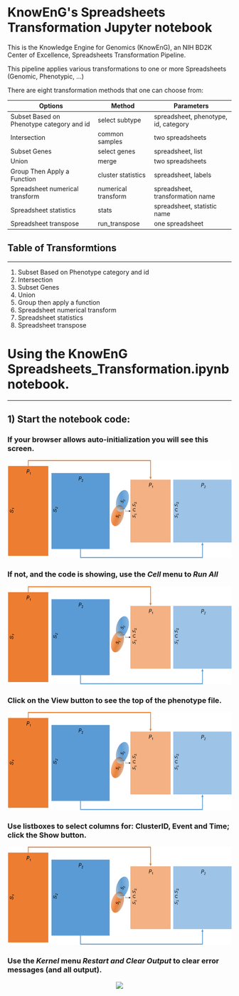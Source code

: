 # KnowEnG's Spreadsheets Transformation Jupyter notebook

This is the Knowledge Engine for Genomics (KnowEnG), an NIH BD2K Center of Excellence, Spreadsheets Transformation Pipeline.

This pipeline applies various transformations to one or more Spreadsheets (Genomic, Phenotypic, ...)

There are eight transformation methods that one can choose from:

| **Options**                                      | **Method**                           | **Parameters**       |
| ------------------------------------------------ | -------------------------------------| -------------------- |
| Subset Based on Phenotype category and id        | select subtype                 | spreadsheet, phenotype, id, category|
| Intersection                                     | common samples                       | two spreadsheets     |
| Subset Genes                                     | select genes                         | spreadsheet, list     |
| Union                                            | merge                                | two spreadsheets     |
| Group Then Apply a Function                      | cluster statistics                   | spreadsheet, labels   |
| Spreadsheet numerical transform                  | numerical transform            | spreadsheet, transformation name|
| Spreadsheet statistics                           | stats                          | spreadsheet, statistic name|
| Spreadsheet transpose                            | run_transpose                        | one spreadsheet |

## Table of Transformtions
---
1. Subset Based on Phenotype category and id
2. Intersection
3. Subset Genes
4. Union
5. Group then apply a function
6. Spreadsheet numerical transform
7. Spreadsheet statistics
8. Spreadsheet transpose

# Using the KnowEnG Spreadsheets_Transformation.ipynb notebook.
 ---
## 1) Start the notebook code:

### If your browser allows auto-initialization you will see this screen.
<p align="center">
  <img  src="../data/images/Intersection.png" height=220>
</p>

### If not, and the code is showing, use the _Cell_ menu to _Run All_

<p align="center">
  <img  src="../data/images/Intersection.png" height=220>
</p>

### Click on the **View** button to see the top of the phenotype file.
<p align="center">
  <img  src="../data/images/Intersection.png" height=220>
</p>

### Use listboxes to select columns for: ClusterID, Event and Time; click the **Show** button.
<p align="center">
  <img  src="../data/images/Intersection.png" height=220>
</p>

### Use the _Kernel_ menu _Restart and Clear Output_ to clear error messages (and all output).

<p align="center">
  <img  src="../data/images/select_restart.png" height=220>
</p>
